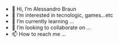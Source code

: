 - 👋 Hi, I’m Alessandro Braun
- 👀 I’m interested in tecnologic, games...etc
- 🌱 I’m currently learning ...
- 💞️ I’m looking to collaborate on ...
- 📫 How to reach me ...

<!---
abraun79/abraun79 is a ✨ special ✨ repository because its `README.md` (this file) appears on your GitHub profile.
You can click the Preview link to take a look at your changes.
--->
